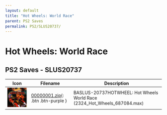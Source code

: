 ```yaml
---
layout: default
title: "Hot Wheels: World Race"
parent: PS2 Saves
permalink: PS2/SLUS20737/
---
```

# Hot Wheels: World Race

## PS2 Saves - SLUS20737

| Icon | Filename | Description |
|------|----------|-------------|
| ![Hot Wheels: World Race](icon0.png) | [00000001.zip](00000001.zip){: .btn .btn-purple } | BASLUS-20737HOTWHEEL: Hot Wheels World Race (2324_Hot_Wheels_687084.max) |

